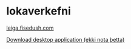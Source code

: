 # lokaverkefni

[leiga.fisedush.com](https://leiga.fisedush.com)

[Download desktop application (ekki nota þetta) ](/desktop/Installer/DesktopInstaller/bin/Debug/DesktopInstaller.exe?raw=true)
